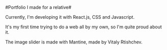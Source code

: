 #Portfolio I made for a relative#

Currently, I'm developing it with React.js, CSS and Javascript.

It's my first time trying to do a web all by my own, so I'm quite proud about it.

The image slider is made with Mantine, made by Vitaly Rtishchev.